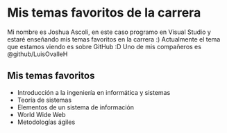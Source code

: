 # Mis temas favoritos de la carrera 
 Mi nombre es Joshua Ascoli, en este caso programo en Visual Studio y estaré enseñando mis temas favoritos en la carrera :)
 Actualmente el tema que estamos viendo es sobre GitHub :D 
 Uno de mis compañeros es @github/LuisOvalleH
## Mis temas favoritos 
* Introducción a la ingeniería en informática y sistemas
* Teoría de sistemas
* Elementos de un sistema de información
* World Wide Web 
* Metodologías ágiles